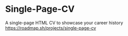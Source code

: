 # Single-Page-CV
 A single-page HTML CV to showcase your career history
https://roadmap.sh/projects/single-page-cv
